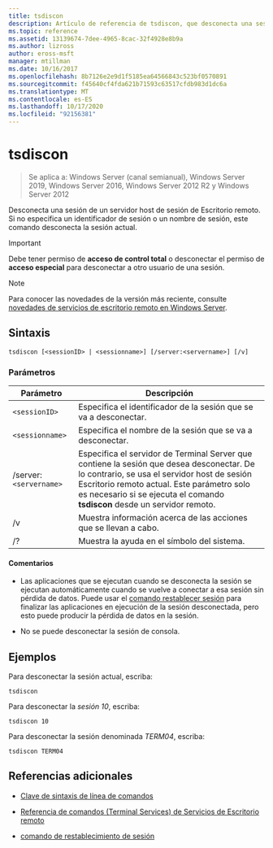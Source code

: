 ```yaml
---
title: tsdiscon
description: Artículo de referencia de tsdiscon, que desconecta una sesión de un servidor host de sesión de Escritorio remoto.
ms.topic: reference
ms.assetid: 13139674-7dee-4965-8cac-32f4928e8b9a
ms.author: lizross
author: eross-msft
manager: mtillman
ms.date: 10/16/2017
ms.openlocfilehash: 8b7126e2e9d1f5185ea64566843c523bf0570891
ms.sourcegitcommit: f45640cf4fda621b71593c63517cfdb983d1dc6a
ms.translationtype: MT
ms.contentlocale: es-ES
ms.lasthandoff: 10/17/2020
ms.locfileid: "92156381"
---
```

# <a name="tsdiscon"></a>tsdiscon

> Se aplica a: Windows Server (canal semianual), Windows Server 2019, Windows Server 2016, Windows Server 2012 R2 y Windows Server 2012

Desconecta una sesión de un servidor host de sesión de Escritorio remoto. Si no especifica un identificador de sesión o un nombre de sesión, este comando desconecta la sesión actual.

> [!IMPORTANT]
> Debe tener permiso de **acceso de control total** o desconectar el permiso de **acceso especial** para desconectar a otro usuario de una sesión.

> [!NOTE]
> Para conocer las novedades de la versión más reciente, consulte [novedades de servicios de escritorio remoto en Windows Server](/previous-versions/windows/it-pro/windows-server-2012-r2-and-2012/dn283323(v=ws.11)).

## <a name="syntax"></a>Sintaxis

```
tsdiscon [<sessionID> | <sessionname>] [/server:<servername>] [/v]
```

### <a name="parameters"></a>Parámetros

| Parámetro | Descripción |
|--|--|
| `<sessionID>` | Especifica el identificador de la sesión que se va a desconectar. |
| `<sessionname>` | Especifica el nombre de la sesión que se va a desconectar. |
| /server:`<servername>` | Especifica el servidor de Terminal Server que contiene la sesión que desea desconectar. De lo contrario, se usa el servidor host de sesión Escritorio remoto actual. Este parámetro solo es necesario si se ejecuta el comando **tsdiscon** desde un servidor remoto. |
| /v | Muestra información acerca de las acciones que se llevan a cabo. |
| /? | Muestra la ayuda en el símbolo del sistema. |

#### <a name="remarks"></a>Comentarios

- Las aplicaciones que se ejecutan cuando se desconecta la sesión se ejecutan automáticamente cuando se vuelve a conectar a esa sesión sin pérdida de datos. Puede usar el [comando restablecer sesión](reset-session.md) para finalizar las aplicaciones en ejecución de la sesión desconectada, pero esto puede producir la pérdida de datos en la sesión.

- No se puede desconectar la sesión de consola.

## <a name="examples"></a>Ejemplos

Para desconectar la sesión actual, escriba:

```
tsdiscon
```

Para desconectar la *sesión 10*, escriba:

```
tsdiscon 10
```

Para desconectar la sesión denominada *TERM04*, escriba:

```
tsdiscon TERM04
```

## <a name="additional-references"></a>Referencias adicionales

- [Clave de sintaxis de línea de comandos](command-line-syntax-key.md)

- [Referencia de comandos (Terminal Services) de Servicios de Escritorio remoto](remote-desktop-services-terminal-services-command-reference.md)

- [comando de restablecimiento de sesión](reset-session.md)
